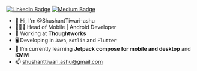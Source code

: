 [![Linkedin Badge](https://img.shields.io/badge/-Shushanttiwari-blue?style=flat-square&logo=Linkedin&logoColor=white)](https://www.linkedin.com/in/shushant-tiwari-5611b2114/) [![Medium Badge](https://img.shields.io/badge/-@shushanttiwari.ashu-000000?style=flat-square&labelColor=000000&logo=Medium)](https://medium.com/@shushanttiwari.ashu/)

- 👋 Hi, I’m @ShushantTiwari-ashu
- 👨🏻‍💻 Head of Mobile | Android Developer
- 🚧 Working at **Thoughtworks**
- 🖥 Developing in `Java`, `Kotlin` and `Flutter`
- 🌱 I’m currently learning **Jetpack compose for mobile and desktop** and **KMM**
- 📫 shushanttiwari.ashu@gmail.com
